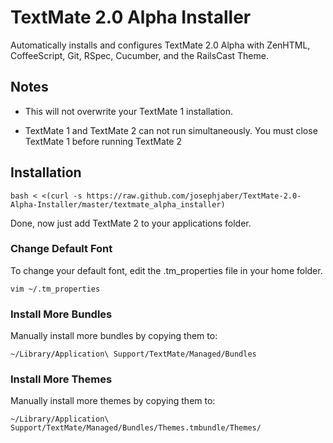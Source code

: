 TextMate 2.0 Alpha Installer
============================

Automatically installs and configures TextMate 2.0 Alpha with ZenHTML, CoffeeScript, Git, RSpec, Cucumber, and the RailsCast Theme.

Notes
-----

* This will not overwrite your TextMate 1 installation.

* TextMate 1 and TextMate 2 can not run simultaneously. You must close TextMate 1 before running TextMate 2


Installation
------------

    bash < <(curl -s https://raw.github.com/josephjaber/TextMate-2.0-Alpha-Installer/master/textmate_alpha_installer)

Done, now just add TextMate 2 to your applications folder.

### Change Default Font

To change your default font, edit the .tm_properties file in your home folder.

    vim ~/.tm_properties

### Install More Bundles

Manually install more bundles by copying them to:

    ~/Library/Application\ Support/TextMate/Managed/Bundles

### Install More Themes

Manually install more themes by copying them to:

    ~/Library/Application\ Support/TextMate/Managed/Bundles/Themes.tmbundle/Themes/